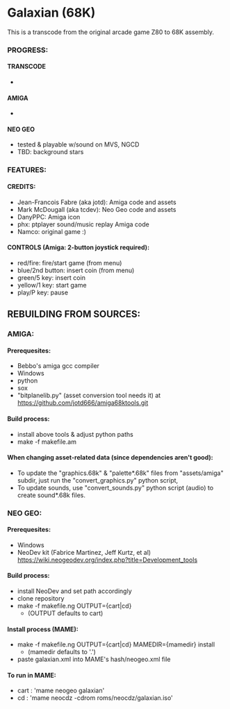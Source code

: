 # Galaxian (68K)

This is a transcode from the original arcade game Z80 to 68K assembly.


### PROGRESS:

#### TRANSCODE

-

#### AMIGA

-

#### NEO GEO

- tested & playable w/sound on MVS, NGCD
- TBD: background stars

### FEATURES:

#### CREDITS:

- Jean-Francois Fabre (aka jotd): Amiga code and assets
- Mark McDougall (aka tcdev): Neo Geo code and assets
- DanyPPC: Amiga icon
- phx: ptplayer sound/music replay Amiga code
- Namco: original game :)

#### CONTROLS (Amiga: 2-button joystick required):

- red/fire: fire/start game (from menu)
- blue/2nd button: insert coin (from menu)
- green/5 key: insert coin
- yellow/1 key: start game
- play/P key: pause

## REBUILDING FROM SOURCES:

### AMIGA:

#### Prerequesites:

- Bebbo's amiga gcc compiler
- Windows
- python
- sox
- "bitplanelib.py" (asset conversion tool needs it) at https://github.com/jotd666/amiga68ktools.git

#### Build process:

- install above tools & adjust python paths
- make -f makefile.am

#### When changing asset-related data (since dependencies aren't good):

- To update the "graphics.68k" & "palette*.68k" files from "assets/amiga" subdir, 
  just run the "convert_graphics.py" python script, 
- To update sounds, use "convert_sounds.py"
  python script (audio) to create sound*.68k files.

### NEO GEO:

#### Prerequesites:

- Windows
- NeoDev kit (Fabrice Martinez, Jeff Kurtz, et al)  
  https://wiki.neogeodev.org/index.php?title=Development_tools

#### Build process:

- install NeoDev and set path accordingly
- clone repository
- make -f makefile.ng OUTPUT={cart|cd}
  - (OUTPUT defaults to cart)
  
#### Install process (MAME):

- make -f makefile.ng OUTPUT={cart|cd} MAMEDIR={mamedir} install
  - (mamedir defaults to '.')
- paste galaxian.xml into MAME's hash/neogeo.xml file

#### To run in MAME:

- cart : 'mame neogeo galaxian'
- cd : 'mame neocdz -cdrom roms/neocdz/galaxian.iso'
  
